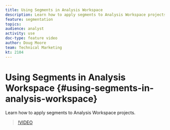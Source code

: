 ```yaml
---
title: Using Segments in Analysis Workspace
description: Learn how to apply segments to Analysis Workspace projects.
feature: segmentation
topics: 
audience: analyst
activity: use
doc-type: feature video
author: Doug Moore
team: Technical Marketing
kt: 2104
---
```


# Using Segments in Analysis Workspace {#using-segments-in-analysis-workspace}

Learn how to apply segments to Analysis Workspace projects.

>[!VIDEO](https://video.tv.adobe.com/v/23977/?quality=12)